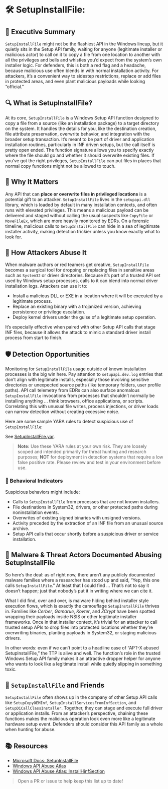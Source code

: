 # 🛠️ SetupInstallFile: 

## 🚀 Executive Summary
`SetupInstallFile` might not be the flashiest API in the Windows lineup, but it quietly sits in the Setup API family, waiting for anyone (legitimate installer or malicious actor) to call on it to copy a file from one location to another with all the privileges and bells and whistles you’d expect from the system’s own installer logic. For defenders, this is both a red flag and a headache, because malicious use often blends in with normal installation activity. For attackers, it’s a convenient way to sidestep restrictions, replace or add files in protected areas, and even plant malicious payloads while looking “official.”

## 🔍 What is SetupInstallFile?
At its core, `SetupInstallFile` is a Windows Setup API function designed to copy a file from a source (like an installation package) to a target directory on the system. It handles the details for you, like the destination creation, file attribute preservation, overwrite behavior, and integration with the broader setup transaction. It’s meant to be part of driver and application installation routines, particularly in INF driven setups, but the call itself is pretty open ended. The function signature allows you to specify exactly where the file should go and whether it should overwrite existing files. If you’ve got the right privileges, `SetupInstallFile` can put files in places that normal copy functions might not be allowed to touch.

## 🚩 Why It Matters
Any API that can **place or overwrite files in privileged locations** is a potential gift to an attacker. `SetupInstallFile` lives in the `setupapi.dll` library, which is loaded by default in many installation contexts, and often runs with elevated privileges. This means a malicious payload can be delivered and staged without calling the usual suspects like `CopyFile` or `MoveFileEx`, which are more heavily monitored by EDRs. On a forensic timeline, malicious calls to `SetupInstallFile` can hide in a sea of legitimate installer activity, making detection trickier unless you know exactly what to look for.

## 🧬 How Attackers Abuse It
When malware authors or red teamers get creative, `SetupInstallFile` becomes a surgical tool for dropping or replacing files in sensitive areas such as `System32` or driver directories. Because it’s part of a trusted API set used by Windows setup processes, calls to it can blend into normal driver installation logs. Attackers can use it to:

 - Install a malicious DLL or EXE in a location where it will be executed by a legitimate process.
 - Replace an existing binary with a trojanized version, achieving persistence or privilege escalation.
 - Deploy kernel drivers under the guise of a legitimate setup operation.

It’s especially effective when paired with other Setup API calls that stage INF files, because it allows the attack to mimic a standard driver install process from start to finish.

## 🛡️ Detection Opportunities
Monitoring for `SetupInstallFile` usage outside of known installation processes is the big win here. Pay attention to `setupapi.dev.log` entries that don’t align with legitimate installs, especially those involving sensitive directories or unexpected source paths (like temporary folders, user profile paths). API call telemetry from EDRs can also surface anomalous `SetupInstallFile` invocations from processes that shouldn’t normally be installing anything ... think browsers, office applications, or scripts. Correlating this with unusual file writes, process injections, or driver loads can narrow detection without creating excessive noise.

Here are some sample YARA rules to detect suspicious use of `SetupInstallFile`:

See [SetupInstallFile.yar](./SetupInstallFile.yar).

> **Note:** Use these YARA rules at your own risk. They are loosely scoped and intended primarily for threat hunting and research purposes; **NOT** for deployment in detection systems that require a low false positive rate. Please review and test in your environment before use.

### 🐾 Behavioral Indicators
Suspicious behaviors might include:

 - Calls to `SetupInstallFile` from processes that are not known installers.
 - File destinations in System32, drivers, or other protected paths during noninstallation events.
 - Overwrites of existing signed binaries with unsigned versions.
 - Activity preceded by the extraction of an INF file from an unusual source archive.
 - Setup API calls that occur shortly before a suspicious driver or service installation.

## 🦠 Malware & Threat Actors Documented Abusing SetupInstallFile
So here’s the deal: as of right now, there aren’t any publicly documented malware families where a researcher has stood up and said, “Yep, this one calls `SetupInstallFile`.” At least that I could find ... That’s not to say it doesn’t happen; just that nobody’s put it in writing where we can cite it.

What I did find, over and over, is malware hiding behind installer style execution flows, which is exactly the camouflage `SetupInstallFile` thrives in. Families like *Cerber*, *Gamarue*, *Kovter*, and *ZCrypt* have been spotted wrapping their payloads inside NSIS or other legitimate installer frameworks. Once in that installer context, it’s trivial for an attacker to call trusted setup APIs to drop files into protected locations whether they’re overwriting binaries, planting payloads in System32, or staging malicious drivers.

In other words: even if we can’t point to a headline case of “APT-X abused SetupInstallFile,” the TTP is alive and well. The function’s role in the trusted Windows Setup API family makes it an attractive dropper helper for anyone who wants to look like a legitimate install while quietly slipping in something toxic.

## 🧵 `SetupInstallFile` and Friends
`SetupInstallFile` often shows up in the company of other Setup API calls like `SetupCopyOEMInf`, `SetupInstallServicesFromInfSection`, and `SetupDiCallClassInstaller`. Together, they can stage and execute full driver or application installs. From an attacker’s perspective, chaining these functions makes the malicious operation look even more like a legitimate hardware setup event. Defenders should consider this API family as a whole when hunting for abuse.

## 📚 Resources
- [Microsoft Docs: SetupInstallFile](https://learn.microsoft.com/en-us/windows/win32/api/setupapi/nf-setupapi-setupinstallfilew)
- [Windows API Abuse Atlas](https://github.com/danafaye/WindowsAPIAbuseAtlas)
- [Windows API Abuse Atlas: InstallHinfSection](https://github.com/danafaye/WindowsAPIAbuseAtlas/tree/main/SETUPAPI/InstallHinfSection)

> Open a PR or issue to help keep this list up to date!